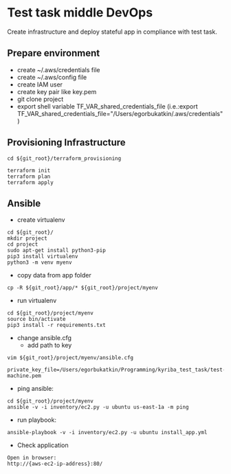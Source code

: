 # Test task middle DevOps
Create infrastructure and deploy stateful app in compliance with test task.

## Prepare environment
- create ~/.aws/credentials file
- create ~/.aws/config file
- create IAM user 
- create key pair like key.pem
- git clone project
- export shell variable TF_VAR_shared_credentials_file (i.e.:export TF_VAR_shared_credentials_file="/Users/egorbukatkin/.aws/credentials")
## Provisioning Infrastructure
```shell script
cd ${git_root}/terraform_provisioning
```

```shell script
terraform init
terraform plan
terraform apply
```

## Ansible
- create virtualenv
```shell script
cd ${git_root}/
mkdir project
cd project
sudo apt-get install python3-pip
pip3 install virtualenv
python3 -m venv myenv
```
- copy data from app folder
```shell script
cp -R ${git_root}/app/* ${git_root}/project/myenv
```
- run virtualenv
```shell script
cd ${git_root}/project/myenv
source bin/activate
pip3 install -r requirements.txt 
```
- change ansible.cfg
   - add path to key
```shell script
vim ${git_root}/project/myenv/ansible.cfg
```
```shell script
private_key_file=/Users/egorbukatkin/Programming/kyriba_test_task/test-machine.pem
```
- ping ansible:
```shell script
cd ${git_root}/project/myenv
ansible -v -i inventory/ec2.py -u ubuntu us-east-1a -m ping
```
- run playbook:
```shell script
ansible-playbook -v -i inventory/ec2.py -u ubuntu install_app.yml
```

- Check application
```
Open in browser:
http://{aws-ec2-ip-address}:80/
```
